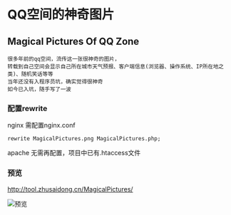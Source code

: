 # QQ空间的神奇图片
## Magical Pictures Of QQ Zone

    很多年前的qq空间，流传这一张很神奇的图片，
    转载到自己空间会显示自己所在城市天气预报、客户端信息(浏览器、操作系统、IP所在地之类)、随机笑话等等
    当年还没有入程序员坑，确实觉得很神奇
    如今已入坑，随手写了一波

### 配置rewrite

nginx 需配置nginx.conf

`rewrite MagicalPictures.png MagicalPictures.php;`

apache 无需再配置，项目中已有.htaccess文件

### 预览

http://tool.zhusaidong.cn/MagicalPictures/

![预览](http://tool.zhusaidong.cn/MagicalPictures/)
